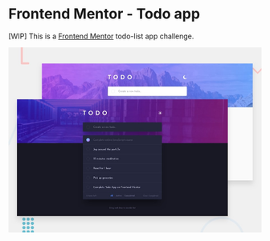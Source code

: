 # Frontend Mentor - Todo app

[WIP] This is a [Frontend Mentor](https://www.frontendmentor.io) todo-list app challenge.

![Design preview for the Todo app coding challenge](./public/design/desktop-preview.jpg)
